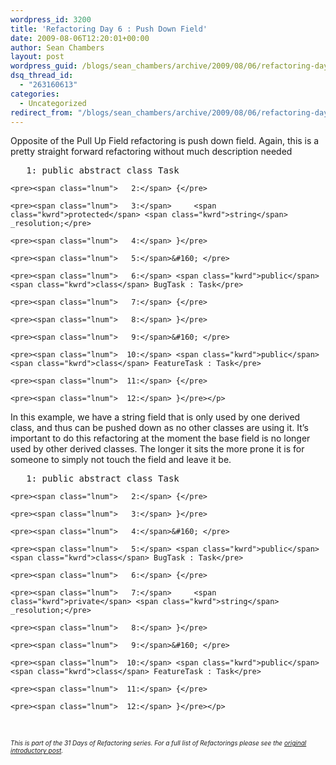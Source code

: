 ```yaml
---
wordpress_id: 3200
title: 'Refactoring Day 6 : Push Down Field'
date: 2009-08-06T12:20:01+00:00
author: Sean Chambers
layout: post
wordpress_guid: /blogs/sean_chambers/archive/2009/08/06/refactoring-day-6-push-down-field.aspx
dsq_thread_id:
  - "263160613"
categories:
  - Uncategorized
redirect_from: "/blogs/sean_chambers/archive/2009/08/06/refactoring-day-6-push-down-field.aspx/"
---
```

Opposite of the Pull Up Field refactoring is push down field. Again, this is a pretty straight forward refactoring without much description needed

<div class="csharpcode-wrapper">
  <div class="csharpcode">
    <pre><span class="lnum">   1:</span> <span class="kwrd">public</span> <span class="kwrd">abstract</span> <span class="kwrd">class</span> Task</pre>
    
    <pre><span class="lnum">   2:</span> {</pre>
    
    <pre><span class="lnum">   3:</span>     <span class="kwrd">protected</span> <span class="kwrd">string</span> _resolution;</pre>
    
    <pre><span class="lnum">   4:</span> }</pre>
    
    <pre><span class="lnum">   5:</span>&#160; </pre>
    
    <pre><span class="lnum">   6:</span> <span class="kwrd">public</span> <span class="kwrd">class</span> BugTask : Task</pre>
    
    <pre><span class="lnum">   7:</span> {</pre>
    
    <pre><span class="lnum">   8:</span> }</pre>
    
    <pre><span class="lnum">   9:</span>&#160; </pre>
    
    <pre><span class="lnum">  10:</span> <span class="kwrd">public</span> <span class="kwrd">class</span> FeatureTask : Task</pre>
    
    <pre><span class="lnum">  11:</span> {</pre>
    
    <pre><span class="lnum">  12:</span> }</pre></p>
  </div>
</div>

In this example, we have a string field that is only used by one derived class, and thus can be pushed down as no other classes are using it. It’s important to do this refactoring at the moment the base field is no longer used by other derived classes. The longer it sits the more prone it is for someone to simply not touch the field and leave it be.

<div class="csharpcode-wrapper">
  <div class="csharpcode">
    <pre><span class="lnum">   1:</span> <span class="kwrd">public</span> <span class="kwrd">abstract</span> <span class="kwrd">class</span> Task</pre>
    
    <pre><span class="lnum">   2:</span> {</pre>
    
    <pre><span class="lnum">   3:</span> }</pre>
    
    <pre><span class="lnum">   4:</span>&#160; </pre>
    
    <pre><span class="lnum">   5:</span> <span class="kwrd">public</span> <span class="kwrd">class</span> BugTask : Task</pre>
    
    <pre><span class="lnum">   6:</span> {</pre>
    
    <pre><span class="lnum">   7:</span>     <span class="kwrd">private</span> <span class="kwrd">string</span> _resolution;</pre>
    
    <pre><span class="lnum">   8:</span> }</pre>
    
    <pre><span class="lnum">   9:</span>&#160; </pre>
    
    <pre><span class="lnum">  10:</span> <span class="kwrd">public</span> <span class="kwrd">class</span> FeatureTask : Task</pre>
    
    <pre><span class="lnum">  11:</span> {</pre>
    
    <pre><span class="lnum">  12:</span> }</pre></p>
  </div>
</div>

&#160;

_<font size="1">This is part of the 31 Days of Refactoring series. For a full list of Refactorings please see the <a href="https://lostechies.com/blogs/sean_chambers/archive/2009/08/01/31-days-of-refactoring.aspx" target="_blank">original introductory post</a>.</font>_